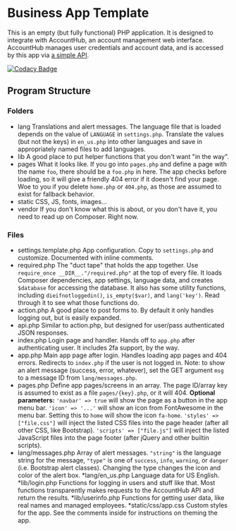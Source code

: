 Business App Template
=====================

This is an empty (but fully functional) PHP application.  It is designed to
integrate with AccountHub, an account management web interface.  AccountHub manages
user credentials and account data, and is accessed by this app via [a simple API](http://docs.netsyms.com/docs/AccountHub/API%20Documentation/).

[![Codacy Badge](https://api.codacy.com/project/badge/Grade/2aeadc6b65d545c4a4c2e77d286373fd)](https://www.codacy.com/app/Netsyms/BusinessAppTemplate?utm_source=github.com&amp;utm_medium=referral&amp;utm_content=Netsyms/BusinessAppTemplate&amp;utm_campaign=Badge_Grade)

Program Structure
-----------------

### Folders
* lang
   Translations and alert messages.
   The language file that is loaded depends on the value of `LANGUAGE` in `settings.php`.
   Translate the values (but not the keys) in `en_us.php` into other languages and save in appropriately named files to add languages.
* lib
   A good place to put helper functions that you don't want "in the way".
* pages
   What it looks like.  If you go into `pages.php` and define a page with the name `foo`, there should be a `foo.php` in here.
   The app checks before loading, so it will give a friendly 404 error if it doesn't find your page.
   Woe to you if you delete `home.php` or `404.php`, as those are assumed to exist for fallback behavior.
* static
   CSS, JS, fonts, images...
* vendor
   If you don't know what this is about, or you don't have it, you need to read up on Composer.  Right now.

### Files
* settings.template.php
   App configuration.  Copy to `settings.php` and customize.  Documented with inline comments.
* required.php
   The "duct tape" that holds the app together.  Use `require_once __DIR__."/required.php"` at the top of every file.
   It loads Composer dependencies, app settings, language data, and creates `$database` for accessing the database.
   It also has some utility functions, including `dieifnotloggedin()`, `is_empty($var)`, and `lang('key')`.
   Read through it to see what those functions do.
* action.php
   A good place to post forms to.  By default it only handles logging out, but is easily expanded.
* api.php
   Similar to action.php, but designed for user/pass authenticated JSON responses.
* index.php
   Login page and handler.  Hands off to `app.php` after authenticating user.
   It includes 2fa support, by the way.
* app.php
   Main app page after login.  Handles loading app pages and 404 errors.
   Redirects to `index.php` if the user is not logged in.
   Note: to show an alert message (success, error, whatever), set the GET argument `msg` to a message ID from `lang/messages.php`.
* pages.php
   Define app pages/screens in an array.  The page ID/array key is assumed to exist as a file `pages/{key}.php`, or it will 404.
   __Optional parameters:__
      `'navbar' => true` will show the page as a button in the app menu bar.
      `'icon' => '...'` will show an icon from FontAwesome in the menu bar.  Setting this to `home` will show the icon `fa-home`.
      `'styles' => ["file.css"]` will inject the listed CSS files into the page header (after all other CSS, like Bootstrap).
      `'scripts' => ["file.js"]` will inject the listed JavaScript files into the page footer (after jQuery and other builtin scripts).
* lang/messages.php
   Array of alert messages.
   `"string"` is the language string for the message, `"type"` is one of `success`, `info`, `warning`, or `danger` (i.e. Bootstrap alert classes).
   Changing the type changes the icon and color of the alert box.
*lang/en_us.php
   Language data for US English.
*lib/login.php
   Functions for logging in users and stuff like that.  Most functions transparently makes requests to the AccountHub API and return the results.
*lib/userinfo.php
   Functions for getting user data, like real names and managed employees.
*static/css/app.css
   Custom styles for the app.  See the comments inside for instructions on theming the app.
